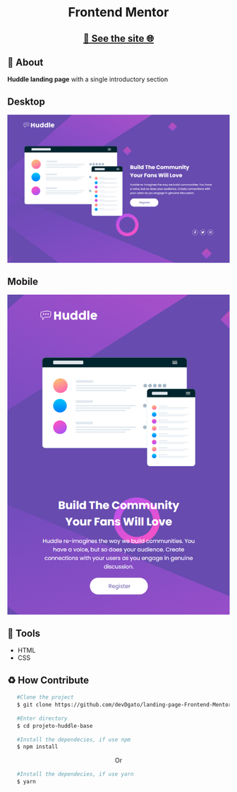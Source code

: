 <h1 align="center">
    Frontend Mentor
</h1>
<h2 align="center">
  <a align="center" href="https://devdgato.github.io/landing-page-Frontend-Mentor/">🔗 See the site 🌐</a>
</h2>


## 📕 About 

**Huddle landing page** with a single introductory section

## Desktop
<img src="./src/design/desktop.png" align="center"></img>

## Mobile
<img src="./src/design/mobile.png" align="center"></img>

## 🔨 Tools 
- HTML
- CSS

## ♻ How Contribute

```bash
   #Clone the project
   $ git clone https://github.com/devDgato/landing-page-Frontend-Mentor.git
```

```bash
   #Enter directory
   $ cd projeto-huddle-base
```

```bash
   #Install the dependecies, if use npm
   $ npm install
```

<p align="center">Or</p>

```bash
   #Install the dependecies, if use yarn
   $ yarn
```
